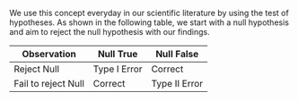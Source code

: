 We use this concept everyday in our scientific literature by using the test of hypotheses. As shown in the following table, we start with a null hypothesis and aim to reject the null hypothesis with our findings. 

| Observation | Null True       |   Null False     |
|---------------------|-----------      |-------------|
| Reject Null         | Type I Error    | Correct  |
| Fail to reject Null | Correct | Type II Error    |